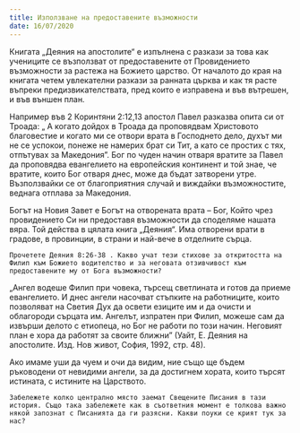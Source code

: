 ```yaml
---
title: Използване на предоставените възможности
date: 16/07/2020
---
```


Книгата „Деяния на апостолите“ е изпълнена с разкази за това как учениците се възползват от предоставените от Провидението възможности за растежа на Божието царство. От началото до края на книгата четем увлекателни разкази за ранната църква и как тя расте въпреки предизвикателствата, пред които е изправена и във вътрешен, и във външен план.

Например във 2 Коринтяни 2:12,13 апостол Павел разказва опита си от Троада: „ А когато дойдох в Троада да проповядвам Христовото благовестие и когато ми се отвори врата в Господнето дело, духът ми не се успокои, понеже не намерих брат си Тит, а като се простих с тях, отпътувах за Македония”. Бог по чуден начин отваря вратите за Павел да проповядва евангелието на европейския континент и той знае, че вратите, които Бог отваря днес, може да бъдат затворени утре. Възползвайки се от благоприятния случай и виждайки възможностите, веднага отплава за Македония.

Богът на Новия Завет е Богът на отворената врата – Бог, Който чрез провидението Си ни предоставя възможности да споделяме нашата вяра. Той действа в цялата книга „Деяния“. Има отворени врати в градове, в провинции, в страни и най-вече в отделните сърца.

`Прочетете Деяния 8:26-38 . Какво учат тези стихове за откритостта на Филип към Божието водителство и за неговата отзивчивост към предоставените му от Бога възможности?`

„Ангел водеше Филип при човека, търсещ светлината и готов да приеме евангелието. И днес ангели насочват стъпките на работниците, които позволяват на Светия Дух да освети езиците им и да очисти и облагороди сърцата им. Ангелът, изпратен при Филип, можеше сам да извърши делото с етиопеца, но Бог не работи по този начин. Неговият план е хора да работят за своите ближни” (Уайт, Е. Деяния на апостолите. Изд. Нов живот, София, 1992, стр. 48).

Ако имаме уши да чуем и очи да видим, ние също ще бъдем ръководени от невидими ангели, за да достигнем хората, които търсят истината, с истините на Царството.

`Забележете колко централно място заемат Свещените Писания в тази история. Също така забележете как в съответния момент е толкова важно някой запознат с Писанията да ги разясни. Какви поуки се крият тук за нас?`